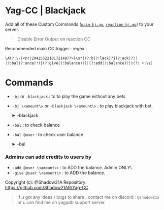 # Yag-CC | Blackjack 

Add all of these Custom Commands ([`main-bj.go`](https://github.com/Shadow21AR/Yag-CC/blob/main/Fun/Blackjack/main-bj.go), [`reaction-bj.go`](https://github.com/Shadow21AR/Yag-CC/blob/main/Fun/Blackjack/reaction-bj.go)) to your server.

> Disable Error Output on reaction CC

Recommended main CC trigger : regex : 
```
\A(?:\-|<@!?204255221017214977>)\s*((?:b(?:lack)?j(?:ack)?)|(?:bal(?:ance)?)|(?:give(?:balance)?)|(?:add(?:balance)?))(?: +|\z)
```

# Commands 
- `-bj` or `-blackjack` : to to play the game without any bets.
- `-bj \<amount\>` or `-blackjack \<amount\>` : to play blackjack with bet.  <details>

  <summary>-blackjack</summary>

  <img src="https://github.com/Shadow21AR/Yag-CC/blob/38ffe96b33a21783209a042c9e6cf96e480f0f7f/img/Blackjack/lose.jpg" name="Loss">

  <img src="https://github.com/Shadow21AR/Yag-CC/blob/38ffe96b33a21783209a042c9e6cf96e480f0f7f/img/Blackjack/win.jpg" name="Win">

  <img src="https://github.com/Shadow21AR/Yag-CC/blob/38ffe96b33a21783209a042c9e6cf96e480f0f7f/img/Blackjack/tie.jpg" name="Tie"> </details>

- `-bal` : to check balance 
- `-bal @user` : to check user balance <details> <summary> -bal </summary> <img src="https://github.com/Shadow21AR/Yag-CC/blob/38ffe96b33a21783209a042c9e6cf96e480f0f7f/img/Blackjack/bal.jpg"> </details>

### Admins can add credits to users by
- `-add @user \<amount\>` : to ADD the balance. Admin ONLY\
- `-give @user \<amount\>` : to ADD the balance. 


Copyright (c): @Shadow21A
Repository: https://github.com/Shadow21AR/Yag-CC

> If u got any ideas / bugs to share , contact me on discord : `@shadow21a` or u can find me on yagpdb support server.
